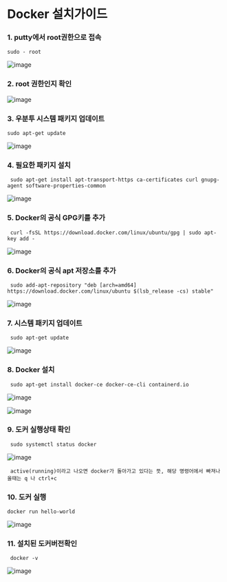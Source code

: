 <h1>Docker 설치가이드</h1>

<h3>1. putty에서 root권한으로 접속</h3>

    sudo - root

![image](https://github.com/welcomeglory/Docker/assets/153584777/26fe0271-affb-4096-806f-f902aa09aa1c)
    

<h3>2. root 권한인지 확인</h3>

![image](https://github.com/welcomeglory/Docker/assets/153584777/f2a8a0b0-2fc3-4ca3-a55b-e5f2d68c4ee8)


<h3>3. 우분투 시스템 패키지 업데이트</h3>

    sudo apt-get update

![image](https://github.com/welcomeglory/Docker/assets/153584777/f4881ffe-c319-4cd4-b93b-a0374a3f9e96)


<h3>4. 필요한 패키지 설치</h3>

     sudo apt-get install apt-transport-https ca-certificates curl gnupg-agent software-properties-common

![image](https://github.com/welcomeglory/Docker/assets/153584777/1b5d532e-3399-4d8f-8491-54d9540b66ff)

    
<h3>5. Docker의 공식 GPG키를 추가</h3>

     curl -fsSL https://download.docker.com/linux/ubuntu/gpg | sudo apt-key add -

![image](https://github.com/welcomeglory/Docker/assets/153584777/f4fda724-bbf8-4a2a-b2b1-2a6590cb54ba)


<h3>6. Docker의 공식 apt 저장소를 추가</h3>    

     sudo add-apt-repository "deb [arch=amd64] https://download.docker.com/linux/ubuntu $(lsb_release -cs) stable"
    
![image](https://github.com/welcomeglory/Docker/assets/153584777/7becb15a-69cf-4a0e-a1c3-34b200d7ef75)


<h3>7. 시스템 패키지 업데이트</h3>

     sudo apt-get update
     
![image](https://github.com/welcomeglory/Docker/assets/153584777/4e58c3f1-cb96-4b89-bee7-f5622c38f749)


<h3>8. Docker 설치</h3>

     sudo apt-get install docker-ce docker-ce-cli containerd.io

![image](https://github.com/welcomeglory/Docker/assets/153584777/cc48ccb8-0093-4f2d-98d0-487b11980a44)

![image](https://github.com/welcomeglory/Docker/assets/153584777/b621283d-4158-4b3b-84a1-fbeb78484b75)



<h3>9. 도커 실행상태 확인</h3>

     sudo systemctl status docker
 
![image](https://github.com/welcomeglory/Docker/assets/153584777/9eee13be-1331-42f9-a390-5cbce991f749)

     active(running)이라고 나오면 docker가 돌아가고 있다는 뜻, 해당 명령어에서 빠져나올때는 q 나 ctrl+c

<h3>10. 도커 실행</h3>

    docker run hello-world
  
![image](https://github.com/welcomeglory/Docker/assets/153584777/6479856c-9181-44a3-86d7-f911b6e288ca)

<h3>11. 설치된 도커버전확인</h3>

     docker -v 

![image](https://github.com/welcomeglory/Docker/assets/153584777/d264c11f-b0b1-48b9-90ac-eeeecbf5ea81)

     
